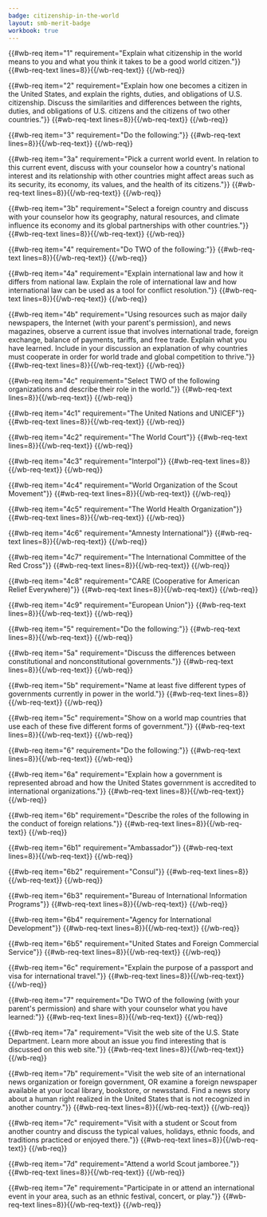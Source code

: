 ```yaml
---
badge: citizenship-in-the-world
layout: smb-merit-badge
workbook: true
---
```



{{#wb-req item="1" requirement="Explain what citizenship in the world means to you and what you think it takes to be a good world citizen."}}
{{#wb-req-text lines=8}}{{/wb-req-text}}
{{/wb-req}}

{{#wb-req item="2" requirement="Explain how one becomes a citizen in the United States, and explain the rights, duties, and obligations of U.S. citizenship. Discuss the similarities and differences between the rights, duties, and obligations of U.S. citizens and the citizens of two other countries."}}
{{#wb-req-text lines=8}}{{/wb-req-text}}
{{/wb-req}}

{{#wb-req item="3" requirement="Do the following:"}}
{{#wb-req-text lines=8}}{{/wb-req-text}}
{{/wb-req}}

{{#wb-req item="3a" requirement="Pick a current world event. In relation to this current event, discuss with your counselor how a country's national interest and its relationship with other countries might affect areas such as its security, its economy, its values, and the health of its citizens."}}
{{#wb-req-text lines=8}}{{/wb-req-text}}
{{/wb-req}}

{{#wb-req item="3b" requirement="Select a foreign country and discuss with your counselor how its geography, natural resources, and climate influence its economy and its global partnerships with other countries."}}
{{#wb-req-text lines=8}}{{/wb-req-text}}
{{/wb-req}}

{{#wb-req item="4" requirement="Do TWO of the following:"}}
{{#wb-req-text lines=8}}{{/wb-req-text}}
{{/wb-req}}

{{#wb-req item="4a" requirement="Explain international law and how it differs from national law. Explain the role of international law and how international law can be used as a tool for conflict resolution."}}
{{#wb-req-text lines=8}}{{/wb-req-text}}
{{/wb-req}}

{{#wb-req item="4b" requirement="Using resources such as major daily newspapers, the Internet (with your parent's permission), and news magazines, observe a current issue that involves international trade, foreign exchange, balance of payments, tariffs, and free trade. Explain what you have learned. Include in your discussion an explanation of why countries must cooperate in order for world trade and global competition to thrive."}}
{{#wb-req-text lines=8}}{{/wb-req-text}}
{{/wb-req}}

{{#wb-req item="4c" requirement="Select TWO of the following organizations and describe their role in the world."}}
{{#wb-req-text lines=8}}{{/wb-req-text}}
{{/wb-req}}

{{#wb-req item="4c1" requirement="The United Nations and UNICEF"}}
{{#wb-req-text lines=8}}{{/wb-req-text}}
{{/wb-req}}

{{#wb-req item="4c2" requirement="The World Court"}}
{{#wb-req-text lines=8}}{{/wb-req-text}}
{{/wb-req}}

{{#wb-req item="4c3" requirement="Interpol"}}
{{#wb-req-text lines=8}}{{/wb-req-text}}
{{/wb-req}}

{{#wb-req item="4c4" requirement="World Organization of the Scout Movement"}}
{{#wb-req-text lines=8}}{{/wb-req-text}}
{{/wb-req}}

{{#wb-req item="4c5" requirement="The World Health Organization"}}
{{#wb-req-text lines=8}}{{/wb-req-text}}
{{/wb-req}}

{{#wb-req item="4c6" requirement="Amnesty International"}}
{{#wb-req-text lines=8}}{{/wb-req-text}}
{{/wb-req}}

{{#wb-req item="4c7" requirement="The International Committee of the Red Cross"}}
{{#wb-req-text lines=8}}{{/wb-req-text}}
{{/wb-req}}

{{#wb-req item="4c8" requirement="CARE (Cooperative for American Relief Everywhere)"}}
{{#wb-req-text lines=8}}{{/wb-req-text}}
{{/wb-req}}

{{#wb-req item="4c9" requirement="European Union"}}
{{#wb-req-text lines=8}}{{/wb-req-text}}
{{/wb-req}}

{{#wb-req item="5" requirement="Do the following:"}}
{{#wb-req-text lines=8}}{{/wb-req-text}}
{{/wb-req}}

{{#wb-req item="5a" requirement="Discuss the differences between constitutional and nonconstitutional governments."}}
{{#wb-req-text lines=8}}{{/wb-req-text}}
{{/wb-req}}

{{#wb-req item="5b" requirement="Name at least five different types of governments currently in power in the world."}}
{{#wb-req-text lines=8}}{{/wb-req-text}}
{{/wb-req}}

{{#wb-req item="5c" requirement="Show on a world map countries that use each of these five different forms of government."}}
{{#wb-req-text lines=8}}{{/wb-req-text}}
{{/wb-req}}

{{#wb-req item="6" requirement="Do the following:"}}
{{#wb-req-text lines=8}}{{/wb-req-text}}
{{/wb-req}}

{{#wb-req item="6a" requirement="Explain how a government is represented abroad and how the United States government is accredited to international organizations."}}
{{#wb-req-text lines=8}}{{/wb-req-text}}
{{/wb-req}}

{{#wb-req item="6b" requirement="Describe the roles of the following in the conduct of foreign relations."}}
{{#wb-req-text lines=8}}{{/wb-req-text}}
{{/wb-req}}

{{#wb-req item="6b1" requirement="Ambassador"}}
{{#wb-req-text lines=8}}{{/wb-req-text}}
{{/wb-req}}

{{#wb-req item="6b2" requirement="Consul"}}
{{#wb-req-text lines=8}}{{/wb-req-text}}
{{/wb-req}}

{{#wb-req item="6b3" requirement="Bureau of International Information Programs"}}
{{#wb-req-text lines=8}}{{/wb-req-text}}
{{/wb-req}}

{{#wb-req item="6b4" requirement="Agency for International Development"}}
{{#wb-req-text lines=8}}{{/wb-req-text}}
{{/wb-req}}

{{#wb-req item="6b5" requirement="United States and Foreign Commercial Service"}}
{{#wb-req-text lines=8}}{{/wb-req-text}}
{{/wb-req}}

{{#wb-req item="6c" requirement="Explain the purpose of a passport and visa for international travel."}}
{{#wb-req-text lines=8}}{{/wb-req-text}}
{{/wb-req}}

{{#wb-req item="7" requirement="Do TWO of the following (with your parent's permission) and share with your counselor what you have learned:"}}
{{#wb-req-text lines=8}}{{/wb-req-text}}
{{/wb-req}}

{{#wb-req item="7a" requirement="Visit the web site of the U.S. State Department. Learn more about an issue you find interesting that is discussed on this web site."}}
{{#wb-req-text lines=8}}{{/wb-req-text}}
{{/wb-req}}

{{#wb-req item="7b" requirement="Visit the web site of an international news organization or foreign government, OR examine a foreign newspaper available at your local library, bookstore, or newsstand. Find a news story about a human right realized in the United States that is not recognized in another country."}}
{{#wb-req-text lines=8}}{{/wb-req-text}}
{{/wb-req}}

{{#wb-req item="7c" requirement="Visit with a student or Scout from another country and discuss the typical values, holidays, ethnic foods, and traditions practiced or enjoyed there."}}
{{#wb-req-text lines=8}}{{/wb-req-text}}
{{/wb-req}}

{{#wb-req item="7d" requirement="Attend a world Scout jamboree."}}
{{#wb-req-text lines=8}}{{/wb-req-text}}
{{/wb-req}}

{{#wb-req item="7e" requirement="Participate in or attend an international event in your area, such as an ethnic festival, concert, or play."}}
{{#wb-req-text lines=8}}{{/wb-req-text}}
{{/wb-req}}
